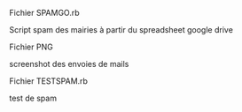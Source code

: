Fichier SPAMGO.rb

Script spam des mairies à partir du spreadsheet google drive

Fichier PNG

screenshot des envoies de mails

Fichier TESTSPAM.rb

test de spam
